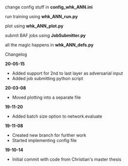 change config stuff in **config\_whk\_ANN.ini**

run training using **whk\_ANN\_run.py**

plot using **whk\_ANN\_plot.py**

submit BAF jobs using **JobSubmitter.py**

all the magic happens in **whk\_ANN\_defs.py**

Changelog

**20-05-15**
- Added support for 2nd to last layer as adversarial input
- Added job submitting python script

**20-03-08**
- Moved plotting into a separate file

**19-11-20**
- Added batch size option to network.evaluate

**19-11-08**
- Created new branch for further work
- Started implementing config file

**19-10-14**
- Initial commit with code from Christian's master thesis
